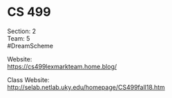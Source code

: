 # CS 499
Section:    2  
Team:       5  
\#DreamScheme
  
Website:  
https://cs499lexmarkteam.home.blog/
  
Class Website:  
http://selab.netlab.uky.edu/homepage/CS499fall18.htm

